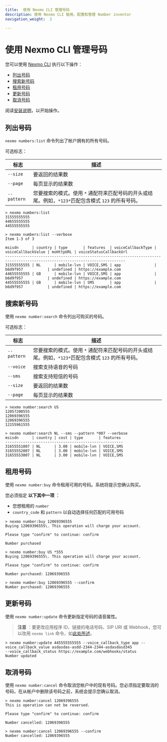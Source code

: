 ```yaml
---
title:  使用 Nexmo CLI 管理号码
description: 使用 Nexmo CLI 租用、配置和管理 Number inventor
navigation_weight:  2

---
```



使用 Nexmo CLI 管理号码
=================

您可以使用 [Nexmo CLI](https://github.com/Nexmo/nexmo-cli) 执行以下操作：

* [列出号码](#list-your-numbers)
* [搜索新号码](#search-for-new-numbers)
* [租用号码](#rent-a-number)
* [更新号码](#update-a-number)
* [取消号码](#cancel-a-number)

阅读[安装说明](https://github.com/Nexmo/nexmo-cli#installation)，以开始操作。

列出号码
----

`nexmo numbers:list` 命令列出了帐户拥有的所有号码。

可选标志：

|     标志      |                             描述                              |
|-------------|-------------------------------------------------------------|
| `--size`    | 要返回的结果数                                                     |
| `--page`    | 每页显示的结果数                                                    |
| `--pattern` | 您要搜索的模式。使用 `*` 通配符来匹配号码的开头或结尾。例如，`*123*`匹配包含模式 `123` 的所有号码。 |
````
> nexmo numbers:list
31555555555
44655555555
44555555555

> nexmo numbers:list --verbose
Item 1-3 of 3

msisdn      | country | type       | features  | voiceCallbackType | voiceCallbackValue | moHttpURL | voiceStatusCallbackUrl
----------------------------------------------------------------------------------------------------------------------------
31555555555 | NL      | mobile-lvn | VOICE,SMS | app               | b6d9f957           | undefined | https://example.com
44655555555 | GB      | mobile-lvn | VOICE,SMS | app               | b6d9f957           | undefined | https://example.com
44555555555 | GB      | mobile-lvn | SMS       | app               | b6d9f957           | undefined | https://example.com
````
搜索新号码
-----

使用 `nexmo number:search` 命令列出可购买的号码。

可选标志：

|     标志      |                             描述                              |
|-------------|-------------------------------------------------------------|
| `--pattern` | 您要搜索的模式。使用 `*` 通配符来匹配号码的开头或结尾。例如，`*123*`匹配包含模式 `123` 的所有号码。 |
| `--voice`   | 搜索支持语音的号码                                                   |
| `--sms`     | 搜索支持短信的号码                                                   |
| `--size`    | 要返回的结果数                                                     |
| `--page`    | 每页显示的结果数                                                    |
````
> nexmo number:search US
12057200555
12069396555
12069396555
12155961555

> nexmo number:search NL --sms --pattern *007 --verbose
msisdn      | country | cost | type       | features
-----------------------------------------------------
31655551007 | NL      | 3.00 | mobile-lvn | VOICE,SMS
31655552007 | NL      | 3.00 | mobile-lvn | VOICE,SMS
31655553007 | NL      | 3.00 | mobile-lvn | VOICE,SMS
````
租用号码
----

使用 `nexmo number:buy` 命令租用可用的号码。系统将提示您确认购买。

您必须指定 **以下其中一项** ：

* 您想租用的 `number`
* `country_code` 和 `pattern` 以自动选择任何匹配的可用号码

````
> nexmo number:buy 12069396555
Buying 12069396555\. This operation will charge your account.

Please type "confirm" to continue: confirm

Number purchased

> nexmo number:buy US *555
Buying 12069396555\. This operation will charge your account.

Please type "confirm" to continue: confirm

Number purchased: 12069396555

> nexmo number:buy 12069396555 --confirm
Number purchased: 12069396555
````

更新号码
----

使用 `nexmo number:update` 命令更新指定号码的语音属性。

> **注意** ：要更改应用程序 ID、链接的电话号码、SIP URI 或 Webhook，您可以改用 `nexmo link` 命令，如[此处所述](https://github.com/Nexmo/nexmo-cli#linking)。

````
> nexmo number:update 445555555555 --voice_callback_type app --voice_callback_value asdasdas-asdd-2344-2344-asdasdasd345
--voice_callback_status https://example.com/webhooks/status
Number updated
````

取消号码
----

使用 `nexmo number:cancel` 命令取消您帐户中的现有号码。您必须指定要取消的号码，在从帐户中删除该号码之前，系统会提示您确认取消。

````
> nexmo number:cancel 12069396555
This is operation can not be reversed.

Please type "confirm" to continue: confirm

Number cancelled: 12069396555

> nexmo number:cancel 12069396555 --confirm
Number cancelled: 12069396555
````
